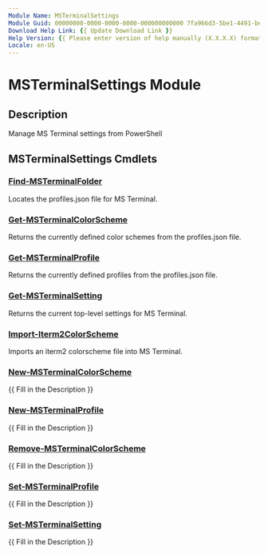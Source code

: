 ```yaml
---
Module Name: MSTerminalSettings
Module Guid: 00000000-0000-0000-0000-000000000000 7fa966d3-5be1-4491-be9e-ee0a5059e7c6
Download Help Link: {{ Update Download Link }}
Help Version: {{ Please enter version of help manually (X.X.X.X) format }}
Locale: en-US
---
```


# MSTerminalSettings Module
## Description
Manage MS Terminal settings from PowerShell

## MSTerminalSettings Cmdlets
### [Find-MSTerminalFolder](Find-MSTerminalFolder.md)
Locates the profiles.json file for MS Terminal.

### [Get-MSTerminalColorScheme](Get-MSTerminalColorScheme.md)
Returns the currently defined color schemes from the profiles.json file.

### [Get-MSTerminalProfile](Get-MSTerminalProfile.md)
Returns the currently defined profiles from the profiles.json file.

### [Get-MSTerminalSetting](Get-MSTerminalSetting.md)
Returns the current top-level settings for MS Terminal.

### [Import-Iterm2ColorScheme](Import-Iterm2ColorScheme.md)
Imports an iterm2 colorscheme file into MS Terminal.

### [New-MSTerminalColorScheme](New-MSTerminalColorScheme.md)
{{ Fill in the Description }}

### [New-MSTerminalProfile](New-MSTerminalProfile.md)
{{ Fill in the Description }}

### [Remove-MSTerminalColorScheme](Remove-MSTerminalColorScheme.md)
{{ Fill in the Description }}

### [Set-MSTerminalProfile](Set-MSTerminalProfile.md)
{{ Fill in the Description }}

### [Set-MSTerminalSetting](Set-MSTerminalSetting.md)
{{ Fill in the Description }}

